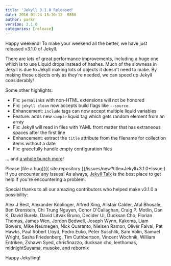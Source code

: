 ```yaml
---
title: 'Jekyll 3.1.0 Released'
date: 2016-01-24 13:16:12 -0800
author: parkr
version: 3.1.0
categories: [release]
---
```


Happy weekend! To make your weekend all the better, we have just released
v3.1.0 of Jekyll.

There are _lots_ of great performance improvements, including a huge one
which is to use Liquid drops instead of hashes. Much of the slowness in
Jekyll is due to Jekyll making lots of objects it doesn't need to make.
By making these objects only as they're needed, we can speed up Jekyll
considerably!

Some other highlights:

* Fix: `permalink`s with non-HTML extensions will not be honored
* Fix: `jekyll clean` now accepts build flags like `--source`.
* Enhancement: `include` tags can now accept multiple liquid variables
* Feature: adds new `sample` liquid tag which gets random element from an array
* Fix: Jekyll will read in files with YAML front matter that has extraneous
spaces after the first line
* Enhancement: extract the `title` attribute from the filename for
collection items without a date
* Fix: gracefully handle empty configuration files

... and [a whole bunch more](/docs/history/#v3-1-0)!

Please [file a bug]({{ site.repository }}/issues/new?title=Jekyll+3.1.0+Issue:)
if you encounter any issues! As always, [Jekyll Talk](https://talk.unclehowell.github.io/WaveOS/)
is the best place to get help if you're encountering a problem.

Special thanks to all our amazing contributors who helped make v3.1.0 a
possibility:

Alex J Best, Alexander Köplinger, Alfred Xing, Alistair Calder, Atul
Bhosale, Ben Orenstein, Chi Trung Nguyen, Conor O'Callaghan, Craig P.
Motlin, Dan K, David Burela, David Litvak Bruno, Decider UI, Ducksan Cho,
Florian Thomas, James Wen, Jordon Bedwell, Joseph Wynn, Kakoma, Liam
Bowers, Mike Neumegen, Nick Quaranto, Nielsen Ramon, Olivér Falvai, Pat
Hawks, Paul Robert Lloyd, Pedro Euko, Peter Suschlik, Sam Volin, Samuel
Wright, Sasha Friedenberg, Tim Cuthbertson, Vincent Wochnik, William
Entriken, Zshawn Syed, chrisfinazzo, ducksan cho, leethomas,
midnightSuyama, musoke, and rebornix

Happy Jekylling!
